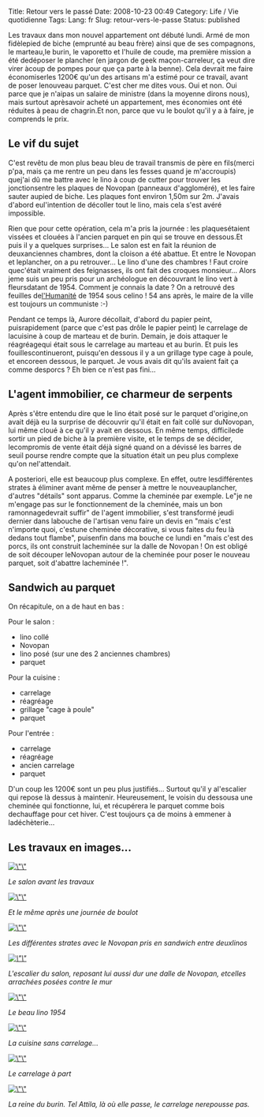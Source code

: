 Title: Retour vers le passé
Date: 2008-10-23 00:49
Category: Life / Vie quotidienne
Tags:
Lang: fr
Slug: retour-vers-le-passe
Status: published

Les travaux dans mon nouvel appartement ont débuté lundi. Armé de mon fidèlepied de biche (emprunté au beau frère) ainsi que de ses compagnons, le marteau,le burin, le vaporetto et l'huile de coude, ma première mission a été dedéposer le plancher (en jargon de geek maçon-carreleur, ça veut dire virer àcoup de pompes pour que ça parte à la benne). Cela devrait me faire économiserles 1200€ qu'un des artisans m'a estimé pour ce travail, avant de poser lenouveau parquet. C'est cher me dites vous. Oui et non. Oui parce que je n'aipas un salaire de ministre (dans la moyenne dirons nous), mais surtout aprèsavoir acheté un appartement, mes économies ont été réduites à peau de chagrin.Et non, parce que vu le boulot qu'il y a à faire, je comprends le prix.

Le vif du sujet
---------------

C'est revêtu de mon plus beau bleu de travail transmis de père en fils(merci p'pa, mais ça me rentre un peu dans les fesses quand je m'accroupis) quej'ai dû me battre avec le lino à coup de cutter pour trouver les jonctionsentre les plaques de Novopan (panneaux d'aggloméré), et les faire sauter aupied de biche. Les plaques font environ 1,50m sur 2m. J'avais d'abord eul'intention de décoller tout le lino, mais cela s'est avéré impossible.

Rien que pour cette opération, cela m'a pris la journée : les plaquesétaient vissées et clouées à l'ancien parquet en pin qui se trouve en dessous.Et puis il y a quelques surprises... Le salon est en fait la réunion de deuxanciennes chambres, dont la cloison a été abattue. Et entre le Novopan et leplancher, on a pu retrouver... Le lino d'une des chambres ! Faut croire quec'était vraiment des feignasses, ils ont fait des croques monsieur... Alors jeme suis un peu pris pour un archéologue en découvrant le lino vert à fleursdatant de 1954. Comment je connais la date ? On a retrouvé des feuilles de[l'Humanité](\%22http://www.humanite.fr/\%22) de 1954 sous celino ! 54 ans après, le maire de la ville est toujours un communiste :-)

Pendant ce temps là, Aurore décollait, d'abord du papier peint, puisrapidement (parce que c'est pas drôle le papier peint) le carrelage de lacuisine à coup de marteau et de burin. Demain, je dois attaquer le réagréagequi était sous le carrelage au marteau et au burin. Et puis les fouillescontinueront, puisqu'en dessous il y a un grillage type cage à poule, et encoreen dessous, le parquet. Je vous avais dit qu'ils avaient fait ça comme desporcs ? Eh bien ce n'est pas fini...

L'agent immobilier, ce charmeur de serpents
-------------------------------------------

Après s'être entendu dire que le lino était posé sur le parquet d'origine,on avait déjà eu la surprise de découvrir qu'il était en fait collé sur duNovopan, lui même cloué à ce qu'il y avait en dessous. En même temps, difficilede sortir un pied de biche à la première visite, et le temps de se décider, lecompromis de vente était déjà signé quand on a dévissé les barres de seuil pourse rendre compte que la situation était un peu plus complexe qu'on nel'attendait.

A posteriori, elle est beaucoup plus complexe. En effet, outre lesdifférentes strates à éliminer avant même de penser à mettre le nouveauplancher, d'autres "détails" sont apparus. Comme la cheminée par exemple. Le"je ne m'engage pas sur le fonctionnement de la cheminée, mais un bon ramonnagedevrait suffir" de l'agent immobilier, s'est transformé jeudi dernier dans labouche de l'artisan venu faire un devis en "mais c'est n'importe quoi, c'estune cheminée décorative, si vous faites du feu là dedans tout flambe", puisenfin dans ma bouche ce lundi en "mais c'est des porcs, ils ont construit lacheminée sur la dalle de Novopan ! On est obligé de soit découper leNovopan autour de la cheminée pour poser le nouveau parquet, soit d'abattre lacheminée !".

Sandwich au parquet
-------------------

On récapitule, on a de haut en bas :

Pour le salon :

-   lino collé
-   Novopan
-   lino posé (sur une des 2 anciennes chambres)
-   parquet

Pour la cuisine :

-   carrelage
-   réagréage
-   grillage "cage à poule"
-   parquet

Pour l'entrée :

-   carrelage
-   réagréage
-   ancien carrelage
-   parquet

D'un coup les 1200€ sont un peu plus justifiés... Surtout qu'il y al'escalier qui repose là dessus à maintenir. Heureusement, le voisin du dessousa une cheminée qui fonctionne, lui, et récupérera le parquet comme bois dechauffage pour cet hiver. C'est toujours ça de moins à emmener à ladéchèterie...

Les travaux en images...
------------------------

[![\\"\\"](\%22/public/appartement/jour1/.salon_avant_m.jpg\%22 "\"Salon")](\%22/public/appartement/jour1/salon_avant.jpg\%22)

*Le salon avant les travaux*

[![\\"\\"](\%22/public/appartement/jour1/.salon_apres_m.jpg\%22 "\"Salon")](\%22/public/appartement/jour1/salon_apres.jpg\%22)

*Et le même après une journée de boulot*

[![\\"\\"](\%22/public/appartement/jour1/.strates_m.jpg\%22 "\"Strates,")](\%22/public/appartement/jour1/strates.jpg\%22)

*Les différentes strates avec le Novopan pris en sandwich entre deuxlinos*

*[![\\"\\"](\%22/public/appartement/jour1/.escalier_m.jpg\%22 "\"Escalier,")](\%22/public/appartement/jour1/escalier.jpg\%22)*

*L'escalier du salon, reposant lui aussi dur une dalle de Novopan, etcelles arrachées posées contre le mur*

[![\\"\\"](\%22/public/appartement/jour1/.lino1954_m.jpg\%22 "\"Lino")](\%22/public/appartement/jour1/lino1954.jpg\%22)

*Le beau lino 1954*

[![\\"\\"](\%22/public/appartement/jour1/.cuisine_sans_carrelage_m.jpg\%22 "\"Cuisine")](\%22/public/appartement/jour1/cuisine_sans_carrelage.jpg\%22)

*La cuisine sans carrelage...*

[![\\"\\"](\%22/public/appartement/jour1/.carrelage_m.jpg\%22 "\"Carrelage,")](\%22/public/appartement/jour1/carrelage.jpg\%22)

*Le carrelage à part*

[![\\"\\"](\%22/public/appartement/jour1/.queen_m.jpg\%22 "\"La")](\%22/public/appartement/jour1/queen.jpg\%22)

*La reine du burin. Tel Attila, là où elle passe, le carrelage nerepousse pas.*
